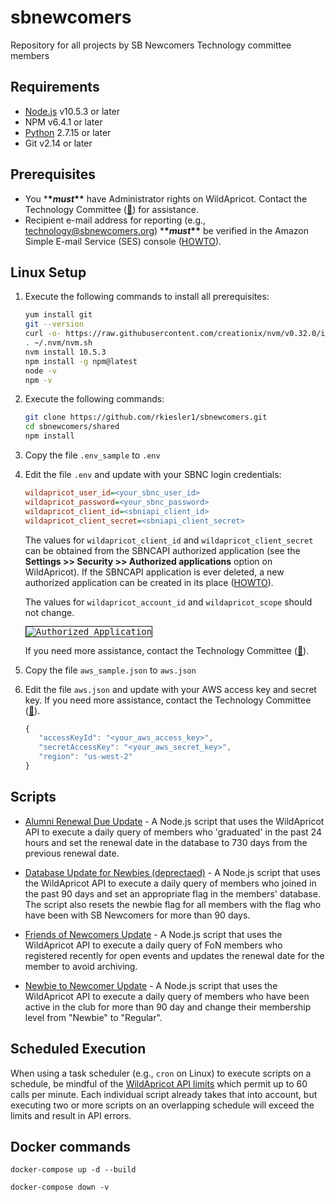 # sbnewcomers

Repository for all projects by SB Newcomers Technology committee members

## Requirements

- [Node.js](https://nodejs.org/en/download/) v10.5.3 or later
- NPM v6.4.1 or later
- [Python](https://www.python.org/downloads/) 2.7.15 or later
- Git v2.14 or later

## Prerequisites

- You \***\*_must_\*\*** have Administrator rights on WildApricot. Contact the Technology Committee ([:email:](mailto:technology@sbnewcomers.org)) for assistance.
- Recipient e-mail address for reporting (e.g., technology@sbnewcomers.org) \***\*_must_\*\*** be verified in the Amazon Simple E-mail Service (SES) console ([HOWTO](https://docs.aws.amazon.com/ses/latest/DeveloperGuide/verify-email-addresses-procedure.html)).

## Linux Setup

1. Execute the following commands to install all prerequisites:

   ```bash
   yum install git
   git --version
   curl -o- https://raw.githubusercontent.com/creationix/nvm/v0.32.0/install.sh | bash
   . ~/.nvm/nvm.sh
   nvm install 10.5.3
   npm install -g npm@latest
   node -v
   npm -v
   ```

2. Execute the following commands:

   ```bash
   git clone https://github.com/rkiesler1/sbnewcomers.git
   cd sbnewcomers/shared
   npm install
   ```

3. Copy the file `.env_sample` to `.env`

4. Edit the file `.env` and update with your SBNC login credentials:

   ```ini
   wildapricot_user_id=<your_sbnc_user_id>
   wildapricot_password=<your_sbnc_password>
   wildapricot_client_id=<sbniapi_client_id>
   wildapricot_client_secret=<sbniapi_client_secret>
   ```

   The values for `wildapricot_client_id` and `wildapricot_client_secret` can be obtained from the SBNCAPI authorized application (see the **Settings >> Security >> Authorized applications** option on WildApricot). If the SBNCAPI application is ever deleted, a new authorized application can be created in its place ([HOWTO](https://gethelp.wildapricot.com/en/articles/180-authorizing-external-applications)).

   The values for `wildapricot_account_id` and `wildapricot_scope` should not change.

   <kbd style="border: 1px solid; width: 600px;">![Authorized Application](/../screenshots/application.png?raw=true 'Authorized Application')</kbd>

   If you need more assistance, contact the Technology Committee ([:email:](mailto:technology@sbnewcomers.org)).

5. Copy the file `aws_sample.json` to `aws.json`

6. Edit the file `aws.json` and update with your AWS access key and secret key. If you need more assistance, contact the Technology Committee ([:email:](mailto:technology@sbnewcomers.org)).

   ```javascript
   {
      "accessKeyId": "<your_aws_access_key>",
      "secretAccessKey": "<your_aws_secret_key>",
      "region": "us-west-2"
   }
   ```

## Scripts

- [Alumni Renewal Due Update](./AlumniRenewalDueUpdate) - A Node.js script that uses the WildApricot API to execute a daily query of members who 'graduated' in the past 24 hours and set the renewal date in the database to 730 days from the previous renewal date.

- [Database Update for Newbies (deprectaed)](./DatabaseUpdateNewbie) - A Node.js script that uses the WildApricot API to execute a daily query of members who joined in the past 90 days and set an appropriate flag in the members' database. The script also resets the newbie flag for all members with the flag who have been with SB Newcomers for more than 90 days.

- [Friends of Newcomers Update](./FriendsOfNewcomersUpdate) - A Node.js script that uses the WildApricot API to execute a daily query of FoN members who registered recently for open events and updates the renewal date for the member to avoid archiving.

- [Newbie to Newcomer Update](./NewbieToNewcomerUpdate) - A Node.js script that uses the WildApricot API to execute a daily query of members who have been active in the club for more than 90 day and change their membership level from "Newbie" to "Regular".

## Scheduled Execution

When using a task scheduler (e.g., `cron` on Linux) to execute scripts on a schedule, be mindful of the [WildApricot API limits](https://gethelp.wildapricot.com/en/articles/182#limits) which permit up to 60 calls per minute. Each individual script already takes that into account, but executing two or more scripts on an overlapping schedule will exceed the limits and result in API errors.

## Docker commands

```
docker-compose up -d --build
```

```
docker-compose down -v
```
